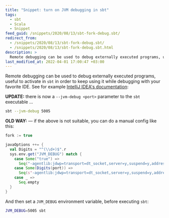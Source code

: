 ```yaml
---
title: "Snippet: turn on JVM debugging in sbt"
tags:
  - sbt
  - Scala
  - Snippet
feed_guid: /snippets/2020/08/13/sbt-fork-debug.sbt/
redirect_from:
  - /snippets/2020/08/13/sbt-fork-debug.sbt/
  - /snippets/2020/08/13/sbt-fork-debug.sbt.html
description: >
  Remote debugging can be used to debug externally executed programs, useful to activate in `sbt` in order to keep using it while debugging with your favorite IDE.
last_modified_at: 2022-04-01 17:00:47 +03:00
---
```


Remote debugging can be used to debug externally executed programs, useful to activate in `sbt` in order to keep using it while debugging with your favorite IDE. See for example [IntelliJ IDEA's documentation](https://www.jetbrains.com/help/idea/tutorial-remote-debug.html):

**UPDATE:** there is now a `--jvm-debug <port>` parameter to the `sbt` executable ...

```bash
sbt --jvm-debug 5005
```

**OLD WAY:** — if the above is not suitable, you can do a manual config like this:

```scala
fork := true

javaOptions ++= {
  val Digits = "^(\\d+)$".r
  sys.env.get("JVM_DEBUG") match {
    case Some("true") =>
      Seq("-agentlib:jdwp=transport=dt_socket,server=y,suspend=y,address=5005")
    case Some(Digits(port)) =>
      Seq(s"-agentlib:jdwp=transport=dt_socket,server=y,suspend=y,address=$port")
    case _ =>
      Seq.empty
  }
}
```

And then set a `JVM_DEBUG` environment variable, before executing `sbt`:

```bash
JVM_DEBUG=5005 sbt
```
